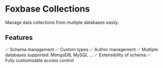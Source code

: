 # Foxbase Collections

Manage data collections from multiple databases easily.

## Features

:white_check_mark: Schema management
:white_check_mark: Custom types
:white_check_mark: Author management
:white_check_mark: Multiple databases supported: MongoDB, MySQL ...
:white_check_mark: Extensibility of schema
:white_check_mark: Fully customizable access control
